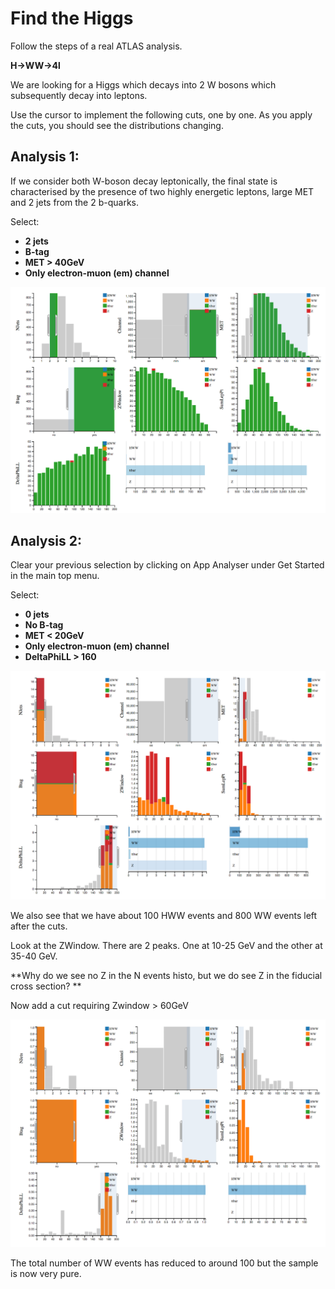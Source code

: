 # Find the Higgs

Follow the steps of a real ATLAS analysis. 

**H->WW->4l**

We are looking for a Higgs which decays into 2 W bosons which subsequently decay into leptons. 

Use the cursor to implement the following cuts, one by one.
As you apply the cuts, you should see the distributions changing.  

## Analysis 1:

If we consider both W-boson decay leptonically, the final state is characterised by the presence of two highly energetic leptons, large MET and 2 jets from the 2 b-quarks.

Select: 
* **2 jets**
* **B-tag**
* **MET > 40GeV**
* **Only electron-muon (em) channel**


![](pictures/ttbarSelection.png)

## Analysis 2:
Clear your previous selection by clicking on App Analyser under Get Started in the main top menu.

Select: 
* **0 jets**
* **No B-tag**
* **MET < 20GeV**
* **Only electron-muon (em) channel**
* **DeltaPhiLL > 160**


![](pictures/WWselection2.png)

We also see that we have about 100 HWW events and 800 WW events left after the cuts.

Look at the ZWindow.
There are 2 peaks.  One at 10-25 GeV and the other at 35-40 GeV.

**Why do we see no Z in the N events histo, but we do see Z in the fiducial cross section? **

Now add a cut requiring Zwindow > 60GeV


![](pictures/WWpureSelection2.png)

The total number of WW events has reduced to around 100 but the sample is now very pure.
